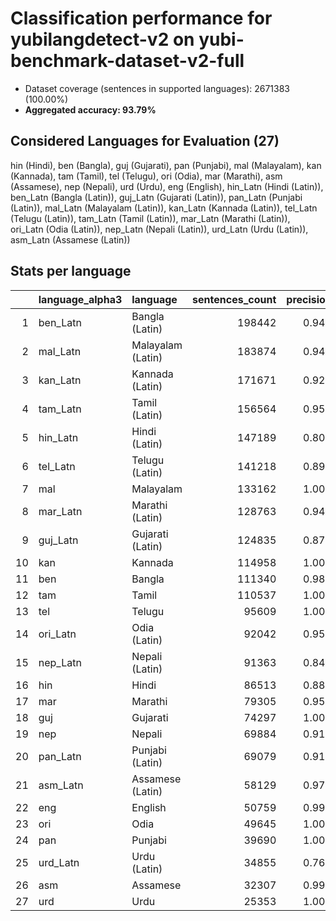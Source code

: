 # Classification performance for yubilangdetect-v2 on yubi-benchmark-dataset-v2-full

- Dataset coverage (sentences in supported languages): 2671383 (100.00%)
- **Aggregated accuracy: 93.79%**

<h2 id="supported-languages">Considered Languages for Evaluation (27)</h2>

hin (Hindi), ben (Bangla), guj (Gujarati), pan (Punjabi), mal (Malayalam), kan (Kannada), tam (Tamil), tel (Telugu), ori (Odia), mar (Marathi), asm (Assamese), nep (Nepali), urd (Urdu), eng (English), hin_Latn (Hindi (Latin)), ben_Latn (Bangla (Latin)), guj_Latn (Gujarati (Latin)), pan_Latn (Punjabi (Latin)), mal_Latn (Malayalam (Latin)), kan_Latn (Kannada (Latin)), tel_Latn (Telugu (Latin)), tam_Latn (Tamil (Latin)), mar_Latn (Marathi (Latin)), ori_Latn (Odia (Latin)), nep_Latn (Nepali (Latin)), urd_Latn (Urdu (Latin)), asm_Latn (Assamese (Latin))

<h2 id="metrics-per-language">Stats per language</h2>

|    | language_alpha3   | language          |   sentences_count |   precision |   recall |    f1 |     tp |    fp |      tn |    fn |
|---:|:------------------|:------------------|------------------:|------------:|---------:|------:|-------:|------:|--------:|------:|
|  1 | ben_Latn          | Bangla (Latin)    |            198442 |       0.940 |    0.929 | 0.907 | 184276 | 11823 | 2461118 | 14166 |
|  2 | mal_Latn          | Malayalam (Latin) |            183874 |       0.945 |    0.933 | 0.914 | 171495 |  9999 | 2477510 | 12379 |
|  3 | kan_Latn          | Kannada (Latin)   |            171671 |       0.925 |    0.904 | 0.882 | 155171 | 12578 | 2487134 | 16500 |
|  4 | tam_Latn          | Tamil (Latin)     |            156564 |       0.954 |    0.942 | 0.927 | 147465 |  7060 | 2507759 |  9099 |
|  5 | hin_Latn          | Hindi (Latin)     |            147189 |       0.806 |    0.885 | 0.766 | 130234 | 31355 | 2492839 | 16955 |
|  6 | tel_Latn          | Telugu (Latin)    |            141218 |       0.892 |    0.891 | 0.845 | 125811 | 15293 | 2514872 | 15407 |
|  7 | mal               | Malayalam         |            133162 |       1.000 |    1.000 | 1.000 | 133161 |     1 | 2538220 |     1 |
|  8 | mar_Latn          | Marathi (Latin)   |            128763 |       0.942 |    0.920 | 0.905 | 118427 |  7292 | 2535328 | 10336 |
|  9 | guj_Latn          | Gujarati (Latin)  |            124835 |       0.879 |    0.882 | 0.830 | 110084 | 15130 | 2531418 | 14751 |
| 10 | kan               | Kannada           |            114958 |       1.000 |    1.000 | 1.000 | 114958 |     5 | 2556420 |     0 |
| 11 | ben               | Bangla            |            111340 |       0.987 |    0.999 | 0.987 | 111260 |  1444 | 2558599 |    80 |
| 12 | tam               | Tamil             |            110537 |       1.000 |    1.000 | 1.000 | 110536 |     1 | 2560845 |     1 |
| 13 | tel               | Telugu            |             95609 |       1.000 |    1.000 | 1.000 |  95608 |     0 | 2575774 |     1 |
| 14 | ori_Latn          | Odia (Latin)      |             92042 |       0.958 |    0.940 | 0.930 |  86529 |  3803 | 2575538 |  5513 |
| 15 | nep_Latn          | Nepali (Latin)    |             91363 |       0.848 |    0.897 | 0.809 |  81996 | 14716 | 2565304 |  9367 |
| 16 | hin               | Hindi             |             86513 |       0.883 |    0.918 | 0.849 |  79418 | 10556 | 2574314 |  7095 |
| 17 | mar               | Marathi           |             79305 |       0.956 |    0.908 | 0.912 |  72008 |  3294 | 2588784 |  7297 |
| 18 | guj               | Gujarati          |             74297 |       1.000 |    1.000 | 1.000 |  74296 |     2 | 2597084 |     1 |
| 19 | nep               | Nepali            |             69884 |       0.914 |    0.921 | 0.880 |  64374 |  6062 | 2595437 |  5510 |
| 20 | pan_Latn          | Punjabi (Latin)   |             69079 |       0.919 |    0.839 | 0.845 |  57932 |  5090 | 2597214 | 11147 |
| 21 | asm_Latn          | Assamese (Latin)  |             58129 |       0.975 |    0.965 | 0.958 |  56101 |  1464 | 2611790 |  2028 |
| 22 | eng               | English           |             50759 |       0.997 |    0.998 | 0.996 |  50638 |   156 | 2620468 |   121 |
| 23 | ori               | Odia              |             49645 |       1.000 |    1.000 | 1.000 |  49643 |     1 | 2621737 |     2 |
| 24 | pan               | Punjabi           |             39690 |       1.000 |    1.000 | 1.000 |  39690 |     6 | 2631687 |     0 |
| 25 | urd_Latn          | Urdu (Latin)      |             34855 |       0.763 |    0.806 | 0.699 |  28110 |  8735 | 2627793 |  6745 |
| 26 | asm               | Assamese          |             32307 |       0.998 |    0.955 | 0.975 |  30868 |    76 | 2639000 |  1439 |
| 27 | urd               | Urdu              |             25353 |       1.000 |    1.000 | 1.000 |  25352 |     0 | 2646030 |     1 |